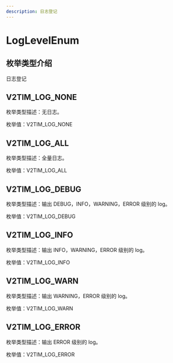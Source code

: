 ```yaml
---
description: 日志登记
---
```


# LogLevelEnum

## 枚举类型介绍

日志登记

## V2TIM\_LOG\_NONE

枚举类型描述：无日志。

枚举值：V2TIM\_LOG\_NONE

## V2TIM\_LOG\_ALL

枚举类型描述：全量日志。

枚举值：V2TIM\_LOG\_ALL

## V2TIM\_LOG\_DEBUG

枚举类型描述：输出 DEBUG，INFO，WARNING，ERROR 级别的 log。

枚举值：V2TIM\_LOG\_DEBUG

## V2TIM\_LOG\_INFO

枚举类型描述：输出 INFO，WARNING，ERROR 级别的 log。

枚举值：V2TIM\_LOG\_INFO

## V2TIM\_LOG\_WARN

枚举类型描述：输出 WARNING，ERROR 级别的 log。

枚举值：V2TIM\_LOG\_WARN

## V2TIM\_LOG\_ERROR

枚举类型描述：输出 ERROR 级别的 log。

枚举值：V2TIM\_LOG\_ERROR

